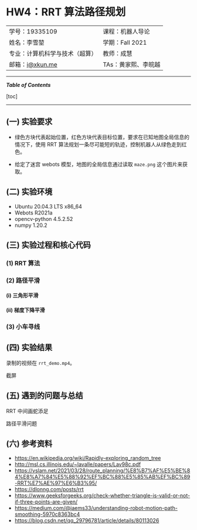 # HW4：RRT 算法路径规划

|                                |                     |
| :----------------------------- | :------------------ |
| 学号：19335109                 | 课程：机器人导论    |
| 姓名：李雪堃                   | 学期：Fall 2021     |
| 专业：计算机科学与技术（超算） | 教师：成慧          |
| 邮箱：i@xkun.me                | TAs：黄家熙、李皖越 |

---

***Table of Contents***

[toc]

---

## (一) 实验要求

- 绿色方块代表起始位置，红色方块代表目标位置，要求在已知地图全局信息的情况下，使用 RRT 算法规划一条尽可能短的轨迹，控制机器人从绿色走到红色。

- 给定了迷宫 webots 模型，地图的全局信息通过读取 `maze.png` 这个图片来获取。

## (二) 实验环境

- Ubuntu 20.04.3 LTS x86_64
- Webots R2021a
- opencv-python 4.5.2.52
- numpy 1.20.2

## (三) 实验过程和核心代码

### (1) RRT 算法



### (2) 路径平滑

#### (i) 三角形平滑



#### (ii) 梯度下降平滑



### (3) 小车寻线





## (四) 实验结果

录制的视频在 `rrt_demo.mp4`。

截屏



## (五) 遇到的问题与总结

RRT 中间画蛇添足

路径平滑问题



## (六) 参考资料

- https://en.wikipedia.org/wiki/Rapidly-exploring_random_tree
- http://msl.cs.illinois.edu/~lavalle/papers/Lav98c.pdf
- https://vslam.net/2021/03/28/route_planning/%E8%B7%AF%E5%BE%84%E8%A7%84%E5%88%92%EF%BC%88%E5%85%AB%EF%BC%89-RRT%E7%AE%97%E6%B3%95/
- https://dlonng.com/posts/rrt
- https://www.geeksforgeeks.org/check-whether-triangle-is-valid-or-not-if-three-points-are-given/
- https://medium.com/@jaems33/understanding-robot-motion-path-smoothing-5970c8363bc4
- https://blog.csdn.net/qq_29796781/article/details/80113026
